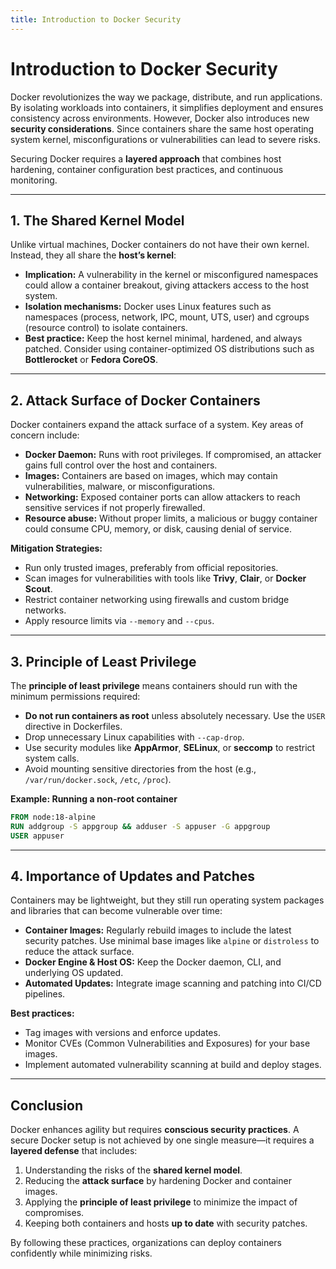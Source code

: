 ```yaml
---
title: Introduction to Docker Security
---
```

# Introduction to Docker Security

Docker revolutionizes the way we package, distribute, and run applications. By isolating workloads into containers, it simplifies deployment and ensures consistency across environments. However, Docker also introduces new **security considerations**. Since containers share the same host operating system kernel, misconfigurations or vulnerabilities can lead to severe risks.

Securing Docker requires a **layered approach** that combines host hardening, container configuration best practices, and continuous monitoring.

---

## 1. The Shared Kernel Model

Unlike virtual machines, Docker containers do not have their own kernel. Instead, they all share the **host’s kernel**:

* **Implication:** A vulnerability in the kernel or misconfigured namespaces could allow a container breakout, giving attackers access to the host system.
* **Isolation mechanisms:** Docker uses Linux features such as namespaces (process, network, IPC, mount, UTS, user) and cgroups (resource control) to isolate containers.
* **Best practice:** Keep the host kernel minimal, hardened, and always patched. Consider using container-optimized OS distributions such as **Bottlerocket** or **Fedora CoreOS**.

---

## 2. Attack Surface of Docker Containers

Docker containers expand the attack surface of a system. Key areas of concern include:

* **Docker Daemon:** Runs with root privileges. If compromised, an attacker gains full control over the host and containers.
* **Images:** Containers are based on images, which may contain vulnerabilities, malware, or misconfigurations.
* **Networking:** Exposed container ports can allow attackers to reach sensitive services if not properly firewalled.
* **Resource abuse:** Without proper limits, a malicious or buggy container could consume CPU, memory, or disk, causing denial of service.

**Mitigation Strategies:**

* Run only trusted images, preferably from official repositories.
* Scan images for vulnerabilities with tools like **Trivy**, **Clair**, or **Docker Scout**.
* Restrict container networking using firewalls and custom bridge networks.
* Apply resource limits via `--memory` and `--cpus`.

---

## 3. Principle of Least Privilege

The **principle of least privilege** means containers should run with the minimum permissions required:

* **Do not run containers as root** unless absolutely necessary. Use the `USER` directive in Dockerfiles.
* Drop unnecessary Linux capabilities with `--cap-drop`.
* Use security modules like **AppArmor**, **SELinux**, or **seccomp** to restrict system calls.
* Avoid mounting sensitive directories from the host (e.g., `/var/run/docker.sock`, `/etc`, `/proc`).

**Example: Running a non-root container**

```dockerfile
FROM node:18-alpine
RUN addgroup -S appgroup && adduser -S appuser -G appgroup
USER appuser
```

---

## 4. Importance of Updates and Patches

Containers may be lightweight, but they still run operating system packages and libraries that can become vulnerable over time:

* **Container Images:** Regularly rebuild images to include the latest security patches. Use minimal base images like `alpine` or `distroless` to reduce the attack surface.
* **Docker Engine & Host OS:** Keep the Docker daemon, CLI, and underlying OS updated.
* **Automated Updates:** Integrate image scanning and patching into CI/CD pipelines.

**Best practices:**

* Tag images with versions and enforce updates.
* Monitor CVEs (Common Vulnerabilities and Exposures) for your base images.
* Implement automated vulnerability scanning at build and deploy stages.

---

## Conclusion

Docker enhances agility but requires **conscious security practices**.
A secure Docker setup is not achieved by one single measure—it requires a **layered defense** that includes:

1. Understanding the risks of the **shared kernel model**.
2. Reducing the **attack surface** by hardening Docker and container images.
3. Applying the **principle of least privilege** to minimize the impact of compromises.
4. Keeping both containers and hosts **up to date** with security patches.

By following these practices, organizations can deploy containers confidently while minimizing risks.
